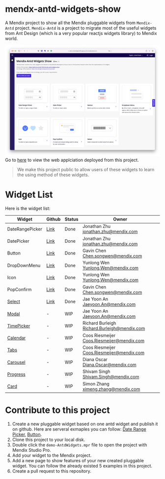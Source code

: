 # mendx-antd-widgets-show
A Mendix project to show all the Mendix pluggable widgets from `Mendix-Antd` project. `Mendix-Antd` is a project to migrate most of the useful widgets from Ant Design (which is a very popular reactjs widgets library) to Mendix world. 

![home-page-screenshot](./doc/home-page.png)
Go to [here](https://demo-antdwidgets100.apps.ap-2a.mendixcloud.com/) to view the web applciation deployed from this project.

> We make this project public to allow users of these widgets to learn the using method of these widgets.

# Widget List

Here is the widget list:

<table class="tg">
<thead>
  <tr>
    <th class="tg-7btt">Widget <br></th>
    <th class="tg-7btt">Github<br></th>
    <th class="tg-7btt">Status<br></th>
    <th class="tg-7btt">Owner<br></th>
  </tr>
</thead>
<tbody>
  <tr>
    <td class="tg-0pky">DateRangePicker</td>
    <td class="tg-y02l"><a href="https://github.com/zjh1943/mendix-antd-date-range-picker">Link</a> </td>
    <td class="tg-0pky">Done</td>
    <td class="tg-0pky">Jonathan Zhu<br><a href="mailto:Jonathan.zhu@mendix.com">jonathan.zhu@mendix.com</a></td>
  </tr>
  <tr>
    <td class="tg-0pky">DatePicker</td>
    <td class="tg-y02l"><a href="https://github.com/zjh1943/mendix-antd-date-picker">Link</a></td>
    <td class="tg-0pky">Done</td>
    <td class="tg-0pky">Jonathan Zhu<br><a href="mailto:Jonathan.zhu@mendix.com">jonathan.zhu@mendix.com</a></td>
  </tr>
  <tr>
    <td class="tg-0pky">Button</td>
    <td class="tg-y02l"><a href="https://github.com/GavinCnod/mendix-antd-button">Link</a></td>
    <td class="tg-0pky">Done</td>
    <td class="tg-0pky">Gavin Chen<br><a href="mailto:Chen.songwen@mendix.com">Chen.songwen@mendix.com</a></td>
  </tr>
  <tr>
    <td class="tg-0pky">DropDownMenu</td>
    <td class="tg-y02l"><a href="https://github.com/wiwengweng/mendix-antd-dropdown-menu">Link</a></td>
    <td class="tg-0pky">Done</td>
    <td class="tg-0pky">Yunlong Wen<br><a href="mailto:Yunlong.Wen@mendix.com">Yunlong.Wen@mendix.com</a></td>
  </tr>
  <tr>
    <td class="tg-0pky">Icon</td>
    <td class="tg-y02l"><a href="https://github.com/wiwengweng/mendix-antd-icon">Link</a></td>
    <td class="tg-0pky">Done</td>
    <td class="tg-0pky">Yunlong Wen<br><a href="mailto:Yunlong.Wen@mendix.com">Yunlong.Wen@mendix.com</a></td>
  </tr>
  <tr>
    <td class="tg-0pky">PopConfirm</td>
    <td class="tg-y02l"><a href="https://github.com/GavinCnod/mendix-antd-popconfirm">Link</a></td>
    <td class="tg-0pky">Done</td>
    <td class="tg-0pky">Gavin Chen <a href="mailto:Chen.songwen@mendix.com">Chen.songwen@mendix.com</a></td>
  </tr>
  <tr>
    <td class="tg-y02l"><a href="https://ant.design/components/select-cn/">Select</a></td>
    <td class="tg-y02l"><a href="https://github.com/jaeyoonan/mendix-antd-dropdown">Link</a></td>
    <td class="tg-0pky">Done</td>
    <td class="tg-0pky">Jae Yoon An <br><a href="mailto:Jaeyoon.An@mendix.com">Jaeyoon.An@mendix.com</a></td>
  </tr>
  <tr>
    <td class="tg-y02l"><a href="https://ant.design/components/modal-cn/">Modal</a></td>
    <td class="tg-0pky">-</td>
    <td class="tg-0pky">WIP</td>
    <td class="tg-0pky">Jae Yoon An <br><a href="mailto:Jaeyoon.An@mendix.com">Jaeyoon.An@mendix.com</a></td>
  </tr>
  <tr>
    <td class="tg-y02l"><a href="https://ant.design/components/time-picker-cn/">TimePicker</a></td>
    <td class="tg-0pky">-</td>
    <td class="tg-0pky">WIP</td>
    <td class="tg-0pky">Richard Burleigh <a href="mailto:Richard.Burleigh@mendix.com">Richard.Burleigh@mendix.com</a></td>
  </tr>
  <tr>
    <td class="tg-y02l"><a href="https://ant.design/components/calendar-cn/">Calendar</a></td>
    <td class="tg-0pky">-</td>
    <td class="tg-0pky">WIP</td>
    <td class="tg-0pky">Coos Riesmeijer <a href="mailto:Coos.Riesmeijer@mendix.com">Coos.Riesmeijer@mendix.com</a></td>
  </tr>
  <tr>
    <td class="tg-y02l"><a href="https://ant.design/components/tabs-cn/">Tabs</a></td>
    <td class="tg-0pky">-</td>
    <td class="tg-0pky">WIP</td>
    <td class="tg-0pky">Coos Riesmeijer <a href="mailto:Coos.Riesmeijer@mendix.com">Coos.Riesmeijer@mendix.com</a></td>
  </tr>
  <tr>
    <td class="tg-y02l"><a href="https://ant.design/components/carousel-cn/">Carousel</a></td>
    <td class="tg-0pky">-</td>
    <td class="tg-0pky">WIP</td>
    <td class="tg-0pky">Diana Oscar<br><a href="mailto:Diana.Oscar@mendix.com">Diana.Oscar@mendix.com</a></td>
  </tr>
  <tr>
    <td class="tg-y02l"><a href="https://ant.design/components/progress-cn/">Progress</a></td>
    <td class="tg-0pky">-</td>
    <td class="tg-0pky">WIP</td>
    <td class="tg-0pky">Shivam Singh<br><a href="mailto:Shivam.Singh@mendix.com">Shivam.Singh@mendix.com</a></td>
  </tr>
  <tr>
    <td class="tg-7h26"><a href="https://ant.design/components/card-cn/">Card</a></td>
    <td class="tg-0lax">-</td>
    <td class="tg-0lax">WIP</td>
    <td class="tg-0lax">Simon Zhang <a href="mailto:ximeng.zhang@mendix.com">ximeng.zhang@mendix.com</a></td>
  </tr>
</tbody>
</table>

# Contribute to this project

1. Create a new pluggable widget based on one antd widget and publish it on github. Here are serveral exmaples you can follow: [Date Range Picker](https://github.com/zjh1943/mendix-antd-date-range-picker), [Button](https://github.com/GavinCnod/mendix-antd-button).
2. Clone this project to your local disk.
3. Double click the `demo-AntdWidgets.mpr` file to open the project with Mendix Studio Pro.
4. Add your widget to the Mendix project.
5. Add a new page to show features of your new created pluggable widget. You can follow the already existed 5 examples in this project.
6. Create a pull request to this repository.
